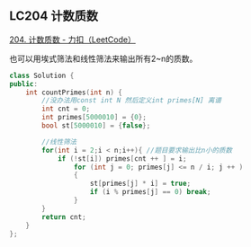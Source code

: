 ## LC204 计数质数

[204. 计数质数 - 力扣（LeetCode）](https://leetcode.cn/problems/count-primes/)

也可以用埃式筛法和线性筛法来输出所有2~n的质数。

```c++
class Solution {
public:
    int countPrimes(int n) {
		//没办法用const int N 然后定义int primes[N] 离谱
        int cnt = 0;
        int primes[5000010] = {0};
        bool st[5000010] = {false};

		//线性筛法
        for(int i = 2;i < n;i++){ //题目要求输出比n小的质数
            if (!st[i]) primes[cnt ++ ] = i;
                for (int j = 0; primes[j] <= n / i; j ++ )
                {
                    st[primes[j] * i] = true;
                    if (i % primes[j] == 0) break;
                }
        }
        return cnt;
    }
};
```

